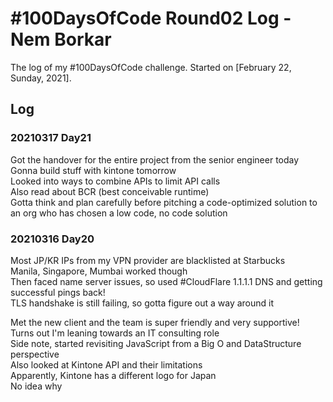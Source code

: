 # #100DaysOfCode Round02 Log - Nem Borkar

The log of my #100DaysOfCode challenge. Started on [February 22, Sunday, 2021].

## Log

### 20210317 Day21
Got the handover for the entire project from the senior engineer today  
Gonna build stuff with kintone tomorrow  
Looked into ways to combine APIs to limit API calls  
Also read about BCR (best conceivable runtime)  
Gotta think and plan carefully before pitching a code-optimized solution to an org who has chosen a low code, no code solution  


### 20210316 Day20
Most JP/KR IPs from my VPN provider are blacklisted at Starbucks  
Manila, Singapore, Mumbai worked though  
Then faced name server issues, so used #CloudFlare 1.1.1.1 DNS and getting successful pings back!  
TLS handshake is still failing, so gotta figure out a way around it  

Met the new client and the team is super friendly and very supportive!  
Turns out I'm leaning towards an IT consulting role  
Side note, started revisiting JavaScript from a Big O and DataStructure perspective  
Also looked at Kintone API and their limitations  
Apparently, Kintone has a different logo for Japan  
No idea why  
